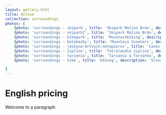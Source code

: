 ```yaml
---
layout: gallery.html
title: Active
collection: surroundings
photos: [
    {photo: 'surroundings - skipark', title: 'Skipark Malino Brdo', description: 'Skipark gondola lift 50m from the villa'},
    {photo: 'surroundings - skipark2', title: 'Skipark Malino Brdo', description: 'Skipark gondola lift 50m from the villa'},
    {photo: 'surroundings - bikepark', title: 'Mountainbiking', description: 'In summer the skipark converts into a bikepark', link: '/en/posts/top-things-to-do-in-hrabovo/'},
    {photo: 'surroundings - kolobezky', title: 'Mountain Scooters', description: 'After taking the gondola lift up, one can rent a scooter back down', link: '/en/posts/top-things-to-do-in-hrabovo/'},
    {photo: 'surroundings - jaskyna-mrtvych-netopierov', title: 'Caves', link: '/en/posts/top-caves-liptov/', description: 'The cave of the dead bats offers amazing routes for unexperienced spelunkers'},
    {photo: 'surroundings - zipline', title: 'Tatralandia zipline', description: 'Zipline across lake Hrabovo', link: '/en/posts/top-things-to-do-in-hrabovo/'},
    {photo: 'surroundings - tarzania', title: 'Tarzania & Tarzanka', description: 'Go to one of the climbing parks', link: '/en/posts/top-things-to-do-in-hrabovo/'},
    {photo: 'surroundings - hike', title: 'Hiking', description: 'Slovakia is a true hiker’s paradise'},

]
---
```


English **pricing**
===============
Welcome to a paragraph